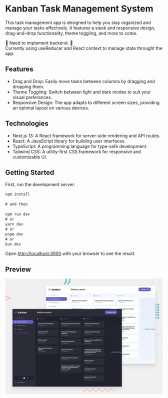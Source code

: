 # Kanban Task Management System

This task management app is designed to help you stay organized and manage your tasks effectively. It features a sleek and responsive design, drag-and-drop functionality, theme toggling, and more to come.

🚧 Need to implement backend. 🚧
<br>
Currently using useReducer and React context to manage state throught the app.

## Features
- Drag and Drop: Easily move tasks between columns by dragging and dropping them.
- Theme Toggling: Switch between light and dark modes to suit your visual preferences.
- Responsive Design: The app adapts to different screen sizes, providing an optimal layout on various devices.

## Technologies
- Next.js 13: A React framework for server-side rendering and API routes.
- React: A JavaScript library for building user interfaces.
- TypeScript: A programming language for type-safe development.
- Tailwind CSS: A utility-first CSS framework for responsive and customizable UI.

## Getting Started

First, run the development server:

```
npm install

# and then

npm run dev
# or
yarn dev
# or
pnpm dev
# or
bun dev
```

Open [http://localhost:3000](http://localhost:3000) with your browser to see the result.

## Preview
![Design preview for kanban](./preview.jpg)
